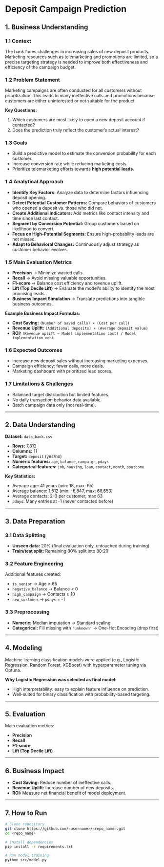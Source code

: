 # Deposit Campaign Prediction

## 1. Business Understanding

### 1.1 Context
The bank faces challenges in increasing sales of new deposit products. Marketing resources such as telemarketing and promotions are limited, so a precise targeting strategy is needed to improve both effectiveness and efficiency of the campaign budget.

### 1.2 Problem Statement
Marketing campaigns are often conducted for all customers without prioritization. This leads to many ineffective calls and promotions because customers are either uninterested or not suitable for the product.

**Key Questions:**
1. Which customers are most likely to open a new deposit account if contacted?
2. Does the prediction truly reflect the customer’s actual interest?

### 1.3 Goals
- Build a predictive model to estimate the conversion probability for each customer.
- Increase conversion rate while reducing marketing costs.
- Prioritize telemarketing efforts towards **high potential leads**.

### 1.4 Analytical Approach
- **Identify Key Factors:** Analyze data to determine factors influencing deposit opening.
- **Detect Potential Customer Patterns:** Compare behaviors of customers who opened a deposit vs. those who did not.
- **Create Additional Indicators:** Add metrics like contact intensity and time since last contact.
- **Segment by Conversion Potential:** Group customers based on likelihood to convert.
- **Focus on High-Potential Segments:** Ensure high-probability leads are not missed.
- **Adapt to Behavioral Changes:** Continuously adjust strategy as customer behavior evolves.

### 1.5 Main Evaluation Metrics
- **Precision** → Minimize wasted calls.
- **Recall** → Avoid missing valuable opportunities.
- **F1-score** → Balance cost efficiency and revenue uplift.
- **Lift (Top Decile Lift)** → Evaluate the model's ability to identify the most promising leads.
- **Business Impact Simulation** → Translate predictions into tangible business outcomes.

**Example Business Impact Formulas:**
- **Cost Saving:** `(Number of saved calls) × (Cost per call)`
- **Revenue Uplift:** `(Additional deposits) × (Average deposit value)`
- **ROI:** `(Revenue uplift − Model implementation cost) / Model implementation cost`

### 1.6 Expected Outcomes
- Increase new deposit sales without increasing marketing expenses.
- Campaign efficiency: fewer calls, more deals.
- Marketing dashboard with prioritized lead scores.

### 1.7 Limitations & Challenges
- Balanced target distribution but limited features.
- No daily transaction behavior data available.
- Batch campaign data only (not real-time).

---

## 2. Data Understanding

**Dataset:** `data_bank.csv`  
- **Rows:** 7,813  
- **Columns:** 11  
- **Target:** `deposit` (yes/no)  
- **Numeric features:** `age`, `balance`, `campaign`, `pdays`  
- **Categorical features:** `job`, `housing`, `loan`, `contact`, `month`, `poutcome`

**Key Statistics:**
- Average age: 41 years (min: 18, max: 95)
- Average balance: 1,512 (min: -6,847, max: 66,653)
- Average contacts: 2–3 per customer, max 63
- `pdays`: Many entries at -1 (never contacted before)

---

## 3. Data Preparation

### 3.1 Data Splitting
- **Unseen data:** 20% (final evaluation only, untouched during training)
- **Train/test split:** Remaining 80% split into 80:20

### 3.2 Feature Engineering
Additional features created:
- `is_senior` → Age ≥ 65
- `negative_balance` → Balance < 0
- `high_campaign` → Contacts ≥ 10
- `new_customer` → `pdays` = -1

### 3.3 Preprocessing
- **Numeric:** Median imputation → Standard scaling
- **Categorical:** Fill missing with `'unknown'` → One-Hot Encoding (drop first)

---

## 4. Modeling
Machine learning classification models were applied (e.g., Logistic Regression, Random Forest, XGBoost) with hyperparameter tuning via Optuna.

**Why Logistic Regression was selected as final model:**
- High interpretability: easy to explain feature influence on prediction.
- Well-suited for binary classification with probability-based targeting.

---

## 5. Evaluation
Main evaluation metrics:
- **Precision**
- **Recall**
- **F1-score**
- **Lift (Top Decile Lift)**

---

## 6. Business Impact
- **Cost Saving:** Reduce number of ineffective calls.
- **Revenue Uplift:** Increase number of new deposits.
- **ROI:** Measure net financial benefit of model deployment.

---

## 7. How to Run
```bash
# Clone repository
git clone https://github.com/<username>/<repo_name>.git
cd <repo_name>

# Install dependencies
pip install -r requirements.txt

# Run model training
python src/model.py

